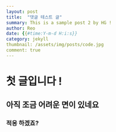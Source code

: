 ```yaml
---
layout: post
title:  "댓글 테스트 글"
summary: This is a sample post 2 by HG !
author: Reo
date: {{#time:Y-m-d H:i:s}}
category: jekyll
thumbnail: /assets/img/posts/code.jpg
comment: true
---
```


# 첫 글입니다 !

## 아직 조금 어려운 면이 있네요 

### 적응 하겠죠?